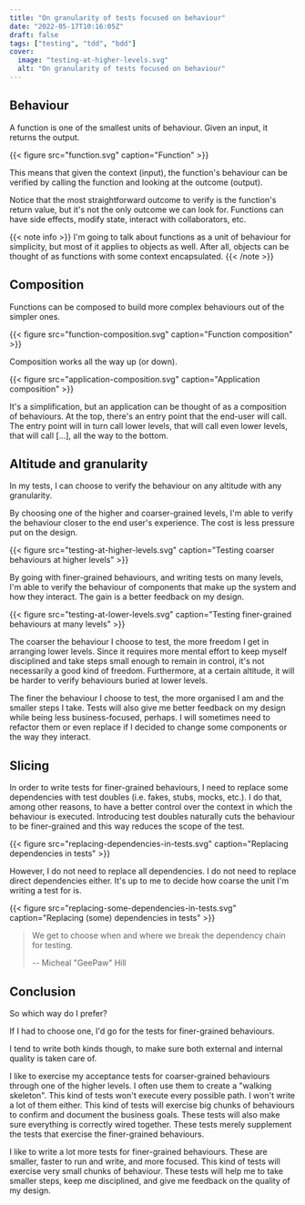 ```yaml
---
title: "On granularity of tests focused on behaviour"
date: "2022-05-17T10:16:05Z"
draft: false
tags: ["testing", "tdd", "bdd"]
cover:
  image: "testing-at-higher-levels.svg"
  alt: "On granularity of tests focused on behaviour"
---
```


## Behaviour

A function is one of the smallest units of behaviour. Given an input, it returns the output.

{{< figure src="function.svg" caption="Function" >}}

This means that given the context (input), the function's behaviour can be verified by calling the function and looking at the outcome (output).

Notice that the most straightforward outcome to verify is the function's return value, but it's not the only outcome we can look for. Functions can have side effects, modify state, interact with collaborators, etc.

{{< note info >}}
I'm going to talk about functions as a unit of behaviour for simplicity, but most of it applies to objects as well. After all, objects can be thought of as functions with some context encapsulated.
{{< /note >}}

## Composition

Functions can be composed to build more complex behaviours out of the simpler ones.

{{< figure src="function-composition.svg" caption="Function composition" >}}

Composition works all the way up (or down).

{{< figure src="application-composition.svg" caption="Application composition" >}}

It's a simplification, but an application can be thought of as a composition of behaviours. At the top, there's an entry point that the end-user will call. The entry point will in turn call lower levels, that will call even lower levels, that will call [...], all the way to the bottom.

## Altitude and granularity

In my tests, I can choose to verify the behaviour on any altitude with any granularity.

By choosing one of the higher and coarser-grained levels, I'm able to verify the behaviour closer to the end user's experience.
The cost is less pressure put on the design.

{{< figure src="testing-at-higher-levels.svg" caption="Testing coarser behaviours at higher levels" >}}

By going with finer-grained behaviours, and writing tests on many levels, I'm able to verify the behaviour of
components that make up the system and how they interact.
The gain is a better feedback on my design.

{{< figure src="testing-at-lower-levels.svg" caption="Testing finer-grained behaviours at many levels" >}}

The coarser the behaviour I choose to test, the more freedom I get in arranging lower levels.
Since it requires more mental effort to keep myself disciplined and take steps small enough to remain in control, it's not necessarily a good kind of freedom.
Furthermore, at a certain altitude, it will be harder to verify behaviours buried at lower levels.

The finer the behaviour I choose to test, the more organised I am and the smaller steps I take.
Tests will also give me better feedback on my design while being less business-focused, perhaps.
I will sometimes need to refactor them or even replace if I decided to change some components or the way they interact.

## Slicing

In order to write tests for finer-grained behaviours, I need to replace some dependencies with test doubles (i.e. fakes, stubs, mocks, etc.).
I do that, among other reasons, to have a better control over the context in which the behaviour is executed.
Introducing test doubles naturally cuts the behaviour to be finer-grained and this way reduces the scope of the test.

{{< figure src="replacing-dependencies-in-tests.svg" caption="Replacing dependencies in tests" >}}

However, I do not need to replace all dependencies. I do not need to replace direct dependencies either.
It's up to me to decide how coarse the unit I'm writing a test for is.

{{< figure src="replacing-some-dependencies-in-tests.svg" caption="Replacing (some) dependencies in tests" >}}

> We get to choose when and where we break the dependency chain for testing.
> 
> -- Micheal "GeePaw" Hill

## Conclusion

So which way do I prefer?

If I had to choose one, I'd go for the tests for finer-grained behaviours.

I tend to write both kinds though, to make sure both external and internal quality is taken care of.

I like to exercise my acceptance tests for coarser-grained behaviours through one of the higher levels.
I often use them to create a "walking skeleton".
This kind of tests won't execute every possible path. I won't write a lot of them either.
This kind of tests will exercise big chunks of behaviours to confirm and document the business goals.
These tests will also make sure everything is correctly wired together.
These tests merely supplement the tests that exercise the finer-grained behaviours.

I like to write a lot more tests for finer-grained behaviours. These are smaller, faster to run and write, and more focused.
This kind of tests will exercise very small chunks of behaviour.
These tests will help me to take smaller steps, keep me disciplined, and give me feedback on the quality of my design.

<!-- https://excalidraw.com/#json=dMMOUnqqi_K3H2VigT46k,TtjM5QTethkKb_svrqaLxQ -->

